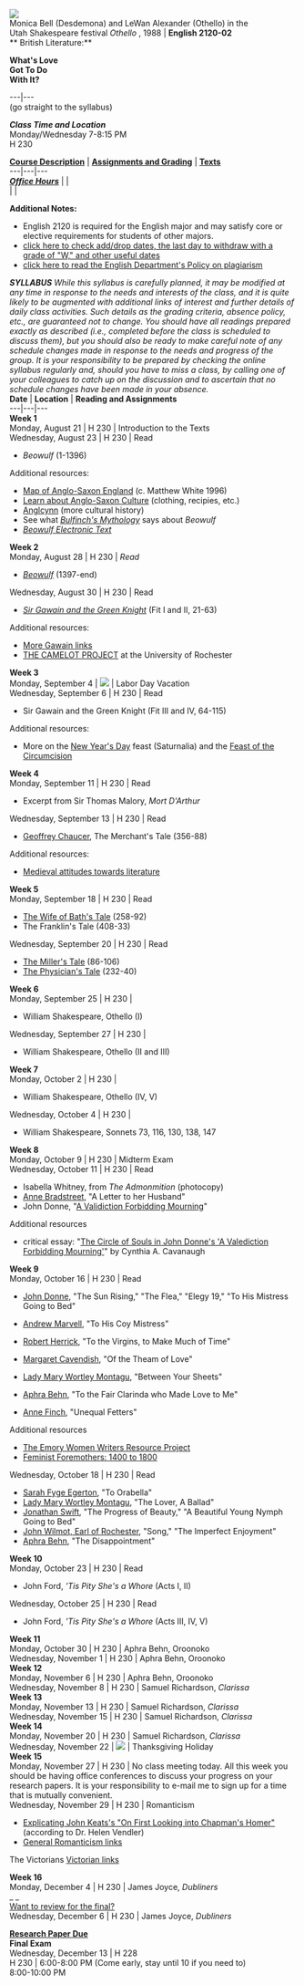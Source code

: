     
  ![](88othello2.jpg)  
Monica Bell (Desdemona) and LeWan Alexander (Othello) in the  
Utah Shakespeare festival _Othello_ , 1988 |  **English 2120-02**  
**  British Literature:**

**What's Love**  
**Got To Do**  
**With It?**

  
  
---|---  
 (go straight to the syllabus)

**_Class Time and Location_**  
Monday/Wednesday 7-8:15 PM  
H 230

  
**[Course
Description](http://www.westga.edu/~pmorgan/britlit/what's_love_course_description.html)**
| **[Assignments and
Grading](http://www.westga.edu/~pmorgan/britlit/assignments_and_grading.html)**
| **[Texts](http://www.westga.edu/~pmorgan/britlit/books_fall_2000.html)**  
---|---|---  
**_[Office Hours](http://www.westga.edu/~pmorgan/officehours.html)_** |    |  
  |   |  
  
**Additional Notes:**

  * English 2120 is required for the English major and may satisfy core or elective requirements for students of other majors.
  * [click here to check add/drop dates, the last day to withdraw with a grade of "W," and other useful dates](http://www.westga.edu/~wgpr/academic_cal.html)
  * [click here to read the English Department's Policy on plagiarism](http://www.westga.edu/~pmorgan/plagiarism.html)

  
**_SYLLABUS_** _While this syllabus is carefully planned, it may be modified
at any time in response to the needs and interests of the class, and it is
quite likely to be augmented with additional links of interest and further
details of daily class activities.   Such details as the grading criteria,
absence policy, etc., are _guaranteed not to change_.   You should have all
readings prepared exactly as described (i.e., completed before the class is
scheduled to discuss them), but you should also be ready to make careful note
of any schedule changes made in response to the needs and progress of the
group.  It is your responsibility to be prepared by checking the online
syllabus regularly and, should you have to miss a class, by calling one of
your colleagues to catch up on the discussion and to ascertain that no
schedule changes have been made in your absence._  
  **Date** |  **Location** |  **Reading and Assignments**  
---|---|---  
**Week 1**  
Monday, August 21 | H 230 | Introduction to the Texts  
Wednesday, August 23 | H 230 | Read

  * _Beowulf_ (1-1396)

Additional resources:

  * [Map of Anglo-Saxon England](http://www.georgetown.edu/cball/oe/oe-map.html) (c. Matthew White 1996)
  * [Learn about Anglo-Saxon Culture](http://www.georgetown.edu/labyrinth/subjects/british_isles/anglo-saxon/anglo-saxon.html) (clothing, recipies, etc.)
  * [Anglcynn](http://www.geocities.com/Athens/2471/) (more cultural history)
  * See what _[Bulfinch's Mythology](http://www.webcom.com/shownet/medea/bulfinch/bull42.html)_ says about _Beowulf_
  * _[Beowulf Electronic Text](http://www.uky.edu/~kiernan/eBeowulf/main.htm)_

  
**Week 2**  
Monday, August 28 | H 230 | _Read_

  * _[Beowulf](http://www.uky.edu/~kiernan/BL/kportico.html)_ (1397-end)

  
Wednesday, August 30 | H 230 | Read

  * _[Sir Gawain and the Green Knight](http://www.luminarium.org/medlit/gawain.htm)_ (Fit I and II, 21-63)

Additional resources:

  * [More Gawain links](http://www.upei.ca/~english/201/medieval/gawain.html)
  * [THE CAMELOT PROJECT](http://www.lib.rochester.edu/camelot/gawmenu.htm) at the University of Rochester

  
**Week 3**  
Monday, September 4 | ![](whistler.gif) | Labor Day Vacation  
Wednesday, September 6 | H 230 | Read

  * Sir Gawain and the Green Knight (Fit III and IV,  64-115)

Additional resources:

  * More on the [New Year's Day](http://www.newadvent.org/cathen/11019a.htm) feast (Saturnalia) and the [Feast of the Circumcision](http://www.newadvent.org/cathen/03779a.htm)

  
**Week 4**  
Monday, September 11 | H 230 | Read

  * Excerpt from Sir Thomas Malory, _Mort D'Arthur_

  
Wednesday, September 13 | H 230 | Read

  * [Geoffrey Chaucer](http://geoffreychaucer.org/links/), The Merchant's Tale (356-88) 

Additional resources:

  * [Medieval attitudes towards literature](http://www.brown.edu/Departments/Italian_Studies/dweb/literature/medieval_attitudes.html)
  


  
**Week 5**  
Monday, September 18 | H 230 | Read

  * [The Wife of Bath's Tale](http://www.luminarium.org/medlit/wife.htm) (258-92)
  * The Franklin's Tale (408-33)

  
Wednesday, September 20 | H 230 | Read

  * [The Miller's Tale](http://www.luminarium.org/medlit/miller.htm) (86-106)
  * [The Physician's Tale](http://faculty.goucher.edu/eng330/chaucerphysician.htm) (232-40) 

  
**Week 6**  
Monday, September 25 | H 230 |

  * William Shakespeare, Othello (I)

  
Wednesday, September 27 | H 230 |

  * William Shakespeare, Othello (II and III)

  
**Week 7**  
Monday, October 2 | H 230 |

  * William Shakespeare, Othello (IV, V)

  
Wednesday, October 4 | H 230 |

  * William Shakespeare, Sonnets 73, 116, 130, 138, 147

  
**Week 8**  
Monday, October 9 | H 230 | Midterm Exam  
Wednesday, October 11 | H 230 | Read

  * Isabella Whitney, from _The Admonmition_ (photocopy)
  * [Anne Bradstreet](http://www.westga.edu/~pmorgan/poems/bradstreet.html), "A Letter to her Husband"
  * John Donne, "[A Validiction Forbidding Mourning](http://www.luminarium.org/sevenlit/donne/mourning.htm)"

  
Additional resources

  * critical essay: "[The Circle of Souls in John Donne's 'A Valediction Forbidding Mourning'](http://www.luminarium.org/sevenlit/cavanaugh.htm)" by Cynthia A. Cavanaugh

  
**Week 9**  
Monday, October 16 | H 230 | Read

  * [John Donne](http://www.westga.edu/~pmorgan/poems/donne.htm), "The Sun Rising," "The Flea," "Elegy 19," "To His Mistress Going to Bed"
  * [Andrew Marvell](http://www.westga.edu/~pmorgan/poems/marvell.htm), "To His Coy Mistress"
  * [Robert Herrick](http://www.westga.edu/~pmorgan/poems/herrick.htm), "To the Virgins, to Make Much of Time"

  * [Margaret Cavendish](http://www.westga.edu/~pmorgan/poems/cavendish.html), "Of the Theam of Love"
  * [Lady Mary Wortley Montagu](http://www.westga.edu/~pmorgan/poems/montagu.html#sheets), "Between Your Sheets"
  * [Aphra Behn](http://www.westga.edu/~pmorgan/poems/behn.html), "To the Fair Clarinda who Made Love to Me" 
  * [Anne Finch](http://www.westga.edu/~pmorgan/poems/finch.html), "Unequal Fetters"

Additional resources

  * [The Emory Women Writers Resource Project](http://chaucer.library.emory.edu/wwrp/index.html)
  * [Feminist Foremothers: 1400 to 1800](http://www.pinn.net/~sunshine/march99/whm_99.html)

  
Wednesday, October 18 | H 230 | Read

  * [Sarah Fyge Egerton](http://www.westga.edu/~pmorgan/poems/egerton.html), "To Orabella"
  * [Lady Mary Wortley Montagu](http://www.westga.edu/~pmorgan/poems/montagu.html), "The Lover, A Ballad"
  * [Jonathan Swift](http://www.westga.edu/~pmorgan/poems/swift.html), "The Progress of Beauty," "A Beautiful Young Nymph Going to Bed"
  * [John Wilmot, Earl of Rochester](http://www.aluna.com/chapelperilous/rochester.html), "Song," "The Imperfect Enjoyment"
  * [Aphra Behn](http://www.westga.edu/~pmorgan/poems/behn.html), "The Disappointment"

  
**Week 10**  
Monday, October 23 | H 230 | Read

  * John Ford, _'Tis Pity She's a Whore_ (Acts I, II)

  
Wednesday, October 25 | H 230 | Read

  * John Ford, _'Tis Pity She's a Whore_ (Acts III, IV, V)

  
**Week 11**  
Monday, October 30 | H 230 | Aphra Behn, Oroonoko  
Wednesday, November 1 | H 230 | Aphra Behn, Oroonoko  
**Week 12**  
Monday, November 6 | H 230 | Aphra Behn, Oroonoko  
Wednesday, November 8 | H 230 | Samuel Richardson,  _Clarissa_  
**Week 13**  
Monday, November 13 | H 230 | Samuel Richardson,  _Clarissa_  
Wednesday, November 15 | H 230 | Samuel Richardson,  _Clarissa_  
**Week 14**  
Monday, November 20 | H 230 | Samuel Richardson,  _Clarissa_  
Wednesday, November 22 | ![](whistler.gif) | Thanksgiving Holiday  
**Week 15**  
Monday, November 27 | H 230 | No class meeting today.  All this week you
should be having office conferences to discuss your progress on your research
papers.  It is your responsibility to e-mail me to sign up for a time that is
mutually convenient.  
Wednesday, November 29 | H 230 | Romanticism

  * [Explicating John Keats's "On First Looking into Chapman's Homer"](http://www.sjsu.edu/faculty/patten/vendler.html) (according to Dr. Helen Vendler)
  * [General Romanticism links](http://users.ox.ac.uk/~scat0385/sites.html)

The Victorians [Victorian
links](http://lang.nagoya-u.ac.jp/~matsuoka/Victorian.html)

  
**Week 16**  
Monday, December 4 | H 230 | James Joyce, _Dubliners_  
_ _  
[Want to review for the
final?](http://www.westga.edu/~pmorgan/britlit/review.html)  
Wednesday, December 6 | H 230 | James Joyce, _Dubliners_

**[Research Paper
Due](http://www.westga.edu/~pmorgan/britlit/essay_assignment.html)**  
**Final Exam**  
Wednesday, December 13 | H 228  
H 230 | 6:00-8:00  PM (Come early, stay until 10 if you need to)  
8:00-10:00 PM  
  
    
    


